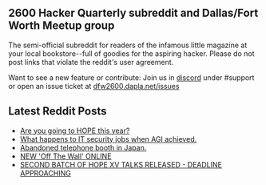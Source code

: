 ## 2600 Hacker Quarterly subreddit and Dallas/Fort Worth Meetup group
The semi-official subreddit for readers of the infamous little magazine at your local bookstore--full of goodies for the aspiring hacker. Please do not post links that violate the reddit's user agreement.

Want to see a new feature or contribute: 
Join us in [discord](https://dfw2600.dapla.net/chat) under #support or open an issue ticket at [dfw2600.dapla.net/issues](https://dfw2600.dapla.net/issues)

## Latest Reddit Posts
<!-- BLOG-POST-LIST:START -->
- [Are you going to HOPE this year?](https://www.reddit.com/r/2600/comments/1cv24ga/are_you_going_to_hope_this_year/)
- [What happens to IT security jobs when AGI achieved.](https://www.reddit.com/r/2600/comments/1ctxlfw/what_happens_to_it_security_jobs_when_agi_achieved/)
- [Abandoned telephone booth in Japan.](https://www.reddit.com/r/2600/comments/1cszvwh/abandoned_telephone_booth_in_japan/)
- [NEW 'Off The Wall' ONLINE](https://2600.com/wall/14-05-2024)
- [SECOND BATCH OF HOPE XV TALKS RELEASED - DEADLINE APPROACHING](https://2600.com/content/second-batch-hope-xv-talks-released-deadline-approaching)
<!-- BLOG-POST-LIST:END -->
